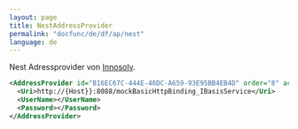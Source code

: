 ```yaml
---
layout: page
title: NestAddressProvider
permalink: "docfunc/de/df/ap/nest"
language: de
---
```


Nest Adressprovider von [Innosolv](https://www.nest.ch).

```xml
<AddressProvider id="B16EC67C-444E-46DC-A659-93E95BB4EB4D" order="8" active="false" hiddenIfNotAvailable="true">
  <Uri>http://{Host}}:8088/mockBasicHttpBinding_IBasisService</Uri>
  <UserName></UserName>
  <Password></Password>
</AddressProvider>
```